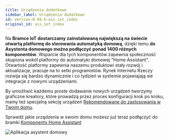 ```yaml
---
title: Urządzenia dodatkowe
sidebar_label: Urządzenia dodatkowe
id: version-0.94.6-ais_iot_index
original_id: ais_iot_index
---
```


Na **Bramce IoT dostarczamy zainstalowaną największą na świecie otwartą platformę do sterowania automatyką domową**, dzięki temu **do Asystenta domowego można podłączyć ponad 1400 różnych komponentów**. Wsparcie dla tych komponentów zapewnia społeczność skupiona wokół platformy do automatyki domowej "Home Assistant". Otwartość platformy zapewnia naszemu produktowi stały rozwój i aktualizacje, pracuje na to setki programistów. Rynek Internetu Rzeczy rozwija się bardzo dynamicznie i co tydzień w systemie pojawiajają sie integracje z nowymi urządzeniami.

By umożliwić każdemu proste dodawanie nowych urządzeń tworzymy graficzne kreatory, które prowadzą przez proces konfiguracji krok po kroku, mamy też specjalną sekcję urządzeń [Rekomendowane do zastosowania w Twoim domu](/AIS-docs/docs/en/ais_iot_works_with.html).


Sprawdź jakie urządzenia w swoim domu możesz już teraz podłączyć do bramki <a href="https://www.home-assistant.io/components/" target="_blank">Komponenty Home Assistant</a>


![Aplikacja asystent domowy](/AIS-docs/img/en/iot/iot_hass.png)
